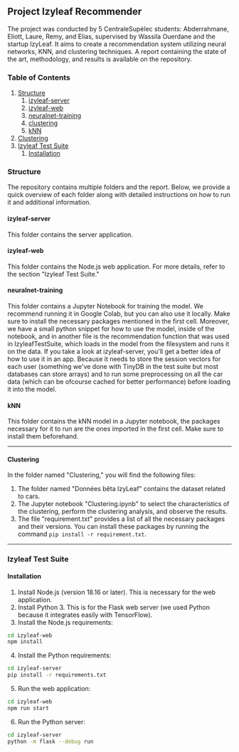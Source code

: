 ## Project Izyleaf Recommender
The project was conducted by 5 CentraleSupélec students: Abderrahmane, Eliott, Laure, Remy, and Elias, supervised by Wassila Ouerdane and the startup IzyLeaf. It aims to create a recommendation system utilizing neural networks, KNN, and clustering techniques. A report containing the state of the art, methodology, and results is available on the repository.
### Table of Contents

1. [Structure](#structure)
   1. [izyleaf-server](#izyleaf-server)
   2. [izyleaf-web](#izyleaf-web)
   3. [neuralnet-training](#neuralnet-training)
   4. [clustering](#clustering)
   5. [kNN](#knn)
2. [Clustering](#clustering-section)
3. [Izyleaf Test Suite](#izyleaf-test-suite)
   1. [Installation](#installation)

### Structure

The repository contains multiple folders and the report. Below, we provide a quick overview of each folder along with detailed instructions on how to run it and additional information.

#### izyleaf-server

This folder contains the server application.

#### izyleaf-web

This folder contains the Node.js web application. For more details, refer to the section "Izyleaf Test Suite."

#### neuralnet-training

This folder contains a Jupyter Notebook for training the model. We recommend running it in Google Colab, but you can also use it locally. Make sure to install the necessary packages mentioned in the first cell. Moreover, we have a small python snippet for how to use the model, inside of the notebook, and in another file is the recommendation function that was used in IzyleafTestSuite, which loads in the model from the filesystem and runs it on the data. If you take a look at izyleaf-server, you'll get a better idea of how to use it in an app. Because it needs to store the session vectors for each user (something we've done with TinyDB in the test suite but most databases can store arrays) and to run some preprocessing on all the car data (which can be ofcourse cached for better performance) before loading it into the model.


#### kNN

This folder contains the kNN model in a Jupyter notebook, the packages necessary for it to run are the ones imported in the first cell. Make sure to install them beforehand.

---

#### Clustering

In the folder named "Clustering," you will find the following files:

1. The folder named "Données bêta IzyLeaf" contains the dataset related to cars.
2. The Jupyter notebook "Clustering.ipynb" to select the characteristics of the clustering, perform the clustering analysis, and observe the results.
3. The file "requirement.txt" provides a list of all the necessary packages and their versions. You can install these packages by running the command `pip install -r requirement.txt`.

---

### Izyleaf Test Suite

#### Installation

1. Install Node.js (version 18.16 or later). This is necessary for the web application.
2. Install Python 3. This is for the Flask web server (we used Python because it integrates easily with TensorFlow).
3. Install the Node.js requirements:

```bash
cd izyleaf-web
npm install
```

4. Install the Python requirements:

```bash
cd izyleaf-server
pip install -r requirements.txt
```

5. Run the web application:

```bash
cd izyleaf-web
npm run start
```

6. Run the Python server:

```bash
cd izyleaf-server
python -m flask --debug run
```
